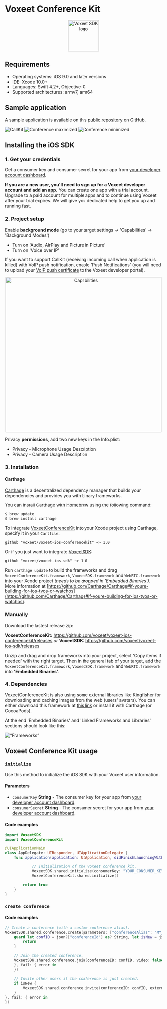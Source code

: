 # Voxeet Conference Kit

<p align="center">
<img src="https://www.voxeet.com/wp-content/themes/wp-theme/assets/images/logo.svg" alt="Voxeet SDK logo" title="Voxeet SDK logo" width="100"/>
</p>


## Requirements


* Operating systems: iOS 9.0 and later versions
* IDE: [Xcode 10.0+](https://developer.apple.com/xcode/)
* Languages: Swift 4.2+, Objective-C
* Supported architectures: armv7, arm64

## Sample application

A sample application is available on this [public repository](https://github.com/voxeet/voxeet-ios-conferencekit/tree/master/Sample) on GitHub.

![CallKit](http://cdn.voxeet.com/images/IncomingCallKit.png "CallKit") ![Conference maximized](http://cdn.voxeet.com/images/OutgoingCall.png "Conference maximized") ![Conference minimized](http://cdn.voxeet.com/images/CallMinimize.png "Conference minimized")


## Installing the iOS SDK


### 1. Get your credentials

Get a consumer key and consumer secret for your app from [your developer account dashboard](https://developer.voxeet.com).

**If you are a new user, you'll need to sign up for a Voxeet developer account and add an app.** You can create one app with a trial account. Upgrade to a paid account for multiple apps and to continue using Voxeet after your trial expires. We will give you dedicated help to get you up and running fast.

### 2. Project setup

Enable **background mode** (go to your target settings -> 'Capabilities' -> 'Background Modes')
- Turn on 'Audio, AirPlay and Picture in Picture'  
- Turn on 'Voice over IP'

If you want to support CallKit (receiving incoming call when application is killed) with VoIP push notification, enable 'Push Notifications' (you will need to upload your [VoIP push certificate](https://developer.apple.com/account/ios/certificate/) to the Voxeet developer portal).

<p align="center">
<img src="http://cdn.voxeet.com/images/VoxeetConferenceKitCapabilitiesXCode2.png" alt="Capabilities" title="Capabilities" width="500"/>
</p>

Privacy **permissions**, add two new keys in the Info.plist: 
- Privacy - Microphone Usage Description
- Privacy - Camera Usage Description

### 3. Installation

#### Carthage

[Carthage](https://github.com/Carthage/Carthage) is a decentralized dependency manager that builds your dependencies and provides you with binary frameworks.

You can install Carthage with [Homebrew](http://brew.sh/) using the following command:

```bash
$ brew update
$ brew install carthage
```

To integrate [VoxeetConferenceKit](https://github.com/voxeet/voxeet-ios-conferencekit) into your Xcode project using Carthage, specify it in your `Cartfile`:

```ogdl
github "voxeet/voxeet-ios-conferencekit" ~> 1.0
```

Or if you just want to integrate [VoxeetSDK](https://github.com/voxeet/voxeet-ios-sdk):

```ogdl
github "voxeet/voxeet-ios-sdk" ~> 1.0
```

Run `carthage update` to build the frameworks and drag `VoxeetConferenceKit.framework`, `VoxeetSDK.framework` and `WebRTC.framework` into your Xcode project *(needs to be dropped in 'Embedded Binaries')*.
More information at [https://github.com/Carthage/Carthage#if-youre-building-for-ios-tvos-or-watchos](https://github.com/Carthage/Carthage#if-youre-building-for-ios-tvos-or-watchos).

### Manually

Download the lastest release zip:

**VoxeetConferenceKit:** https://github.com/voxeet/voxeet-ios-conferencekit/releases
*or*
**VoxeetSDK:** https://github.com/voxeet/voxeet-ios-sdk/releases

Unzip and drag and drop frameworks into your project, select 'Copy items if needed' with the right target. Then in the general tab of your target, add the `VoxeetConferenceKit.framework`, `VoxeetSDK.framework` and `WebRTC.framework` into **'Embedded Binaries'**.

### 4. Dependencies

VoxeetConferenceKit is also using some external libraries like Kingfisher for downloading and caching images from the web (users' avatars).
You can either download this framework at [this link](https://github.com/onevcat/Kingfisher) or install it with Carthage (or CocoaPods).

At the end 'Embedded Binaries' and 'Linked Frameworks and Libraries' sections should look like this:

<p align=“center”>
<img src="http://cdn.voxeet.com/images/XCodeFramework.png" alt=“Frameworks” title=“Frameworks” width=“500”/>
</p>

## Voxeet Conference Kit usage

### `initialize`

Use this method to initialize the iOS SDK with your Voxeet user information.

#### Parameters
-   `consumerKey` **String** - The consumer key for your app from [your developer account dashboard](https://developer.voxeet.com).
-   `consumerSecret` **String** - The consumer secret for your app from [your developer account dashboard](https://developer.voxeet.com).

#### Code examples

```swift
import VoxeetSDK
import VoxeetConferenceKit

@UIApplicationMain
class AppDelegate: UIResponder, UIApplicationDelegate {
    func application(application: UIApplication, didFinishLaunchingWithOptions launchOptions: [NSObject: AnyObject]?) -> Bool {

            // Initialization of the Voxeet conference kit.
            VoxeetSDK.shared.initialize(consumerKey: "YOUR_CONSUMER_KEY", consumerSecret: "YOUR_CONSUMER_SECRET")
            VoxeetConferenceKit.shared.initialize()

        return true
    }
}
```

### `create conference`

#### Code examples

```swift
// Create a conference (with a custom conference alias).
VoxeetSDK.shared.conference.create(parameters: ["conferenceAlias": "MY_ALIAS"], success: { json in
    guard let confID = json?["conferenceId"] as? String, let isNew = json?["isNew"] as? Bool else {
        return
    }
    
    // Join the created conference.
    VoxeetSDK.shared.conference.join(conferenceID: confID, video: false, userInfo: nil, success: { json in
    }, fail: { error in
    })
    
    // Invite other users if the conference is just created.
    if isNew {
        VoxeetSDK.shared.conference.invite(conferenceID: confID, externalIDs: users.map({ $0.externalID ?? "" }), completion: nil)
    }
}, fail: { error in
})
```
